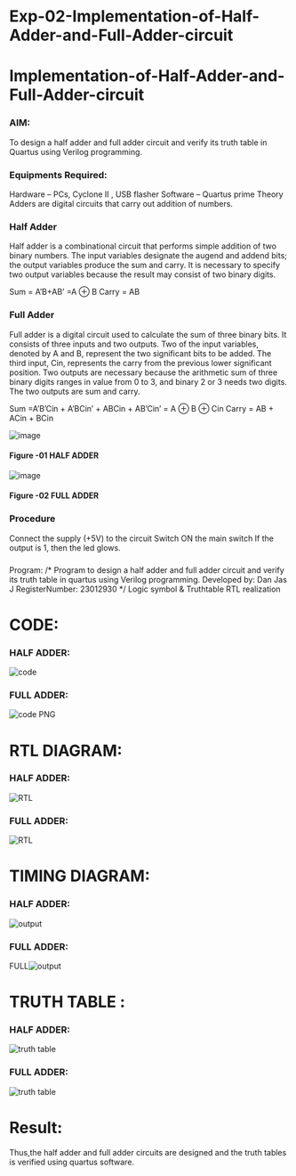 # Exp-02-Implementation-of-Half-Adder-and-Full-Adder-circuit

# Implementation-of-Half-Adder-and-Full-Adder-circuit
### AIM:
To design a half adder and full adder circuit and verify its truth table in Quartus using Verilog programming.

### Equipments Required:
Hardware – PCs, Cyclone II , USB flasher
Software – Quartus prime
Theory
Adders are digital circuits that carry out addition of numbers.

### Half Adder
Half adder is a combinational circuit that performs simple addition of two binary numbers. The input variables designate the augend and addend bits; the output variables produce the sum and carry. It is necessary to specify two output variables because the result may consist of two binary digits.

Sum = A’B+AB’ =A ⊕ B Carry = AB

### Full Adder
Full adder is a digital circuit used to calculate the sum of three binary bits. It consists of three inputs and two outputs. Two of the input variables, denoted by A and B, represent the two significant bits to be added. The third input, Cin, represents the carry from the previous lower significant position. Two outputs are necessary because the arithmetic sum of three binary digits ranges in value from 0 to 3, and binary 2 or 3 needs two digits. The two outputs are sum and carry.

Sum =A’B’Cin + A’BCin’ + ABCin + AB’Cin’ = A ⊕ B ⊕ Cin Carry = AB + ACin + BCin

 ![image](https://user-images.githubusercontent.com/36288975/163552156-a13e5a56-c638-4110-97d9-8896907c8d25.png)

#### Figure -01 HALF ADDER 


![image](https://user-images.githubusercontent.com/36288975/163552057-b3547877-6d07-45b4-b7e0-bcfebfad9e1d.png)

#### Figure -02 FULL ADDER 

### Procedure

Connect the supply (+5V) to the circuit
Switch ON the main switch
If the output is 1, then the led glows.
### 
Program:
/*
Program to design a half adder and full adder circuit and verify its truth table in quartus using Verilog programming.
Developed by: Dan Jas J
RegisterNumber:  23012930
*/
Logic symbol & Truthtable
RTL realization

# CODE:

 ###  HALF ADDER:
           
![code](https://github.com/DanJas10/Exp-02-Implementation-of-Half-Adder-and-Full-Adder-circuit/assets/150931233/3cff4712-05d3-4e0f-b73c-4913893f2d2e)

 ###  FULL ADDER:
   
![code PNG](https://github.com/DanJas10/Exp-02-Implementation-of-Half-Adder-and-Full-Adder-circuit/assets/150931233/3e793c7a-d37d-4ba8-9f2a-62fa5389b90a)

                              


# RTL DIAGRAM:

### HALF ADDER:
 
![RTL](https://github.com/DanJas10/Exp-02-Implementation-of-Half-Adder-and-Full-Adder-circuit/assets/150931233/d20c9c7a-c916-4ed8-bf56-e6bbda3d8377)


### FULL ADDER:
 ![RTL](https://github.com/DanJas10/Exp-02-Implementation-of-Half-Adder-and-Full-Adder-circuit/assets/150931233/96835aca-eb7f-457b-8cc5-92e1ad8ccb13)




                                    
# TIMING DIAGRAM:

### HALF ADDER:
 
![output](https://github.com/DanJas10/Exp-02-Implementation-of-Half-Adder-and-Full-Adder-circuit/assets/150931233/112815b5-bf3e-4b3a-8971-8e7b9ea58247)


### FULL ADDER:
 
FULL![output](https://github.com/DanJas10/Exp-02-Implementation-of-Half-Adder-and-Full-Adder-circuit/assets/150931233/2d93a79f-c2ca-461e-89c6-a46d6b4946f8)
 
   


# TRUTH TABLE :

### HALF ADDER:

![truth table](https://github.com/DanJas10/Exp-02-Implementation-of-Half-Adder-and-Full-Adder-circuit/assets/150931233/f10b75d8-3c66-40dc-9d6f-723bdca8d905)



### FULL ADDER:

![truth table](https://github.com/DanJas10/Exp-02-Implementation-of-Half-Adder-and-Full-Adder-circuit/assets/150931233/eeac2de7-7515-4a12-b507-e679b07b2657)



# Result:

 Thus,the half adder and full adder circuits are designed and the truth tables is verified using quartus software.

